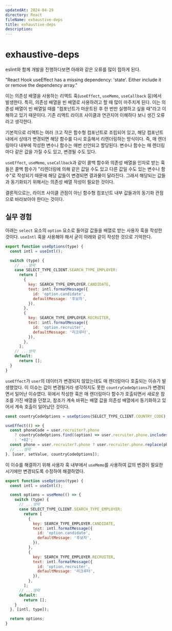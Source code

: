 ```yaml
---
updatedAt: 2024-04-29
directory: React
fileName: exhaustive-deps
title: exhaustive-deps
description:
---
```


# exhaustive-deps

eslint와 함께 개발을 진행하다보면 아래와 같은 오류를 많이 접하게 된다.

"React Hook useEffect has a missing dependency: 'state'. Either include it or remove the dependency array."

이는 의존성 배열을 사용하는 리액트 훅(`useEffect`, `useMemo`, `useCallback` 등)에서 발생한다. 특히, 의존성 배열을 빈 배열로 사용하려고 할 때 많이 마주치게 된다. 이는 의존성 배열이 빈 배열일 때를 "컴포넌트가 마운트된 후 한 번만 실행하고 싶을 때"라고 이해하고 있기 때문이다. 기존 리액트 라이프 사이클과 연관지어 이해하다 보니 생긴 오류라고 생각한다.

기본적으로 리액트는 여러 크고 작은 함수형 컴포넌트로 조립되어 있고, 해당 컴포넌트 내에서 상태가 변경되면 해당 함수를 다시 호출해서 리렌더링하는 방식이다. 즉, 매 렌더링마다 내부에 작성한 변수나 함수는 매번 선언되고 할당된다. 변수나 함수는 매 렌더링마다 같은 값을 가질 수도 있고, 변경될 수도 있다.

`useEffect`, `useMemo`, `useCallback`과 같이 콜백 함수와 의존성 배열을 인자로 받는 훅들은 콜백 함수가 "리렌더링에 의해 같은 값일 수도 있고 다른 값일 수도 있는 변수나 함수"로 작성되기 때문에 해당 값들이 변경되면 결과물이 달라진다. 그래서 해당되는 값들과 동기화되기 위해서는 의존성 배열 작성이 필요한 것이다.

결론적으로는, 라이프 사이클 관점이 아닌 함수형 컴포넌트 내부 값들과의 동기화 관점으로 바라보아야 한다는 것이다.

## 실무 경험

아래는 `select` 요소의 `option` 요소로 들어갈 값들을 배열로 받는 사용자 훅을 작성한 것이다. `useIntl` 훅을 사용해야 해서 굳이 아래와 같이 작성한 것으로 기억한다.

```js
export function useOptions(type) {
  const intl = useIntl();

  switch (type) {
    // ...생략
    case SELECT_TYPE_CLIENT.SEARCH_TYPE_EMPLOYER:
      return [
        {
          key: SEARCH_TYPE_EMPLOYER.CANDIDATE,
          text: intl.formatMessage({
            id: 'option.candidate',
            defaultMessage: '후보자',
          }),
        },
        {
          key: SEARCH_TYPE_EMPLOYER.RECRUITER,
          text: intl.formatMessage({
            id: 'option.recruiter',
            defaultMessage: '리크루터',
          }),
        },
      ];
    // ...생략
    default:
      return [];
  }
}
```

`useEffect`가 `user`의 데이터가 변경되지 않았는데도 매 렌더링마다 호출되는 이슈가 발생했었다. 이 이슈는 값이 변경될거라 생각하지도 못한 `countryCodeOptions`가 변경되면서 일어난 이슈였다. 위에서 작성한 훅은 매 렌더링마다 함수가 호출되면서 새로운 참조를 가진 배열을 던졌고, 참조가 계속 바뀌는 배열 값을 의존성 배열에서 동기화하고 있어서 계속 호출이 일어났던 것이다.

```js
const countryCodeOptions = useOptions(SELECT_TYPE_CLIENT.COUNTRY_CODE);

useEffect(() => {
  const phoneCode = user.recruiter?.phone
    ? countryCodeOptions.find((option) => user.recruiter.phone.includes(option.text))?.key ?? '+82'
    : '+82';
  const phone = user.recruiter?.phone ? user.recruiter.phone.replace(phoneCode, '') : '';
  // ...생략
}, [user, setValue, countryCodeOptions]);
```

이 이슈를 해결하기 위해 사용자 훅 내부에서 `useMemo`를 사용하여 값의 변경이 필요한 시기에만 변경되도록 수정하여 해결하였다.

```js
export function useOptions(type) {
  const intl = useIntl();

  const options = useMemo(() => {
    switch (type) {
      // ...생략
      case SELECT_TYPE_CLIENT.SEARCH_TYPE_EMPLOYER:
        return [
          {
            key: SEARCH_TYPE_EMPLOYER.CANDIDATE,
            text: intl.formatMessage({
              id: 'option.candidate',
              defaultMessage: '후보자',
            }),
          },
          {
            key: SEARCH_TYPE_EMPLOYER.RECRUITER,
            text: intl.formatMessage({
              id: 'option.recruiter',
              defaultMessage: '리크루터',
            }),
          },
        ];
      // ...생략
      default:
        return [];
    }
  }, [intl, type]);

  return options;
}
```
